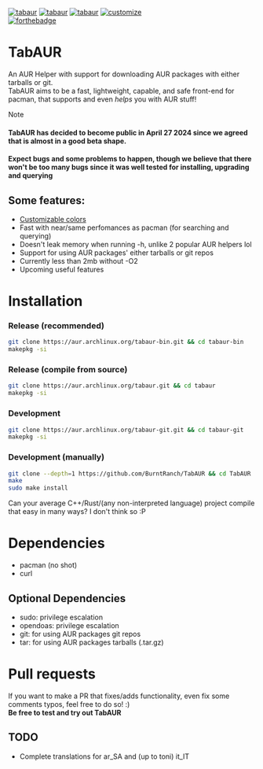 [![tabaur](https://img.shields.io/aur/version/tabaur?color=1793d1&label=tabaur&logo=arch-linux&style=for-the-badge)](https://aur.archlinux.org/packages/tabaur/)
[![tabaur](https://img.shields.io/aur/version/tabaur-git?color=1793d1&label=tabaur-git&logo=arch-linux&style=for-the-badge)](https://aur.archlinux.org/packages/tabaur-git/)
[![tabaur](https://img.shields.io/aur/version/tabaur-bin?color=1793d1&label=tabaur-bin&logo=arch-linux&style=for-the-badge)](https://aur.archlinux.org/packages/tabaur-bin/)
[![customize](https://img.shields.io/badge/customize-your_colors-blue?color=5544ff&style=for-the-badge)](https://github.com/BurntRanch/TabAUR/tree/main/predefined-themes)\
[![forthebadge](https://forthebadge.com/images/badges/works-on-my-machine.svg)](https://forthebadge.com)

# TabAUR
An AUR Helper with support for downloading AUR packages with either tarballs or git.\
TabAUR aims to be a fast, lightweight, capable, and safe front-end for pacman, that supports and even *helps* you with AUR stuff!

> [!NOTE]
> #### TabAUR has decided to become public in **April 27 2024** since we agreed that is almost in a good beta shape.
> #### Expect bugs and some problems to happen, though we believe that there won't be too many bugs since it was well tested for installing, upgrading and querying

## Some features:
- [Customizable colors](https://github.com/BurntRanch/TabAUR/tree/main/predefined-themes)
- Fast with near/same perfomances as pacman (for searching and querying)
- Doesn't leak memory when running -h, unlike 2 popular AUR helpers lol
- Support for using AUR packages' either tarballs or git repos
- Currently less than 2mb without -O2
- Upcoming useful features

# Installation
### Release (recommended)
```bash
git clone https://aur.archlinux.org/tabaur-bin.git && cd tabaur-bin
makepkg -si
```
### Release (compile from source)
```bash
git clone https://aur.archlinux.org/tabaur.git && cd tabaur
makepkg -si
```
### Development
```bash
git clone https://aur.archlinux.org/tabaur-git.git && cd tabaur-git
makepkg -si
```
### Development (manually)
```bash
git clone --depth=1 https://github.com/BurntRanch/TabAUR && cd TabAUR
make
sudo make install
```
Can your average C++/Rust/(any non-interpreted language) project compile that easy in many ways? I don't think so :P

# Dependencies
- pacman (no shot)
- curl

## Optional Dependencies
- sudo: privilege escalation
- opendoas: privilege escalation
- git: for using AUR packages git repos
- tar: for using AUR packages tarballs (.tar.gz)

# Pull requests
If you want to make a PR that fixes/adds functionality, even fix some comments typos, feel free to do so! :)\
**Be free to test and try out TabAUR**

## TODO

- Complete translations for ar_SA and (up to toni) it_IT
